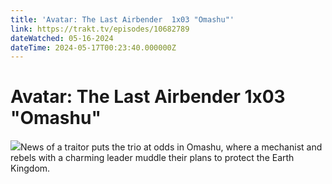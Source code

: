 ```yaml
---
title: 'Avatar: The Last Airbender  1x03 "Omashu"' 
link: https://trakt.tv/episodes/10682789
dateWatched: 05-16-2024
dateTime: 2024-05-17T00:23:40.000000Z
---
```

# Avatar: The Last Airbender  1x03 "Omashu"

![](https://walter.trakt.tv/images/episodes/010/682/789/screenshots/thumb/8af95a2805.jpg)News of a traitor puts the trio at odds in Omashu, where a mechanist and rebels with a charming leader muddle their plans to protect the Earth Kingdom.